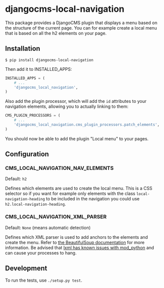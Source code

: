 # djangocms-local-navigation

This package provides a DjangoCMS plugin that displays a menu based on the
structure of the current page. You can for example create a local menu that is
based on all the h2 elements on your page.

## Installation

`$ pip install djangocms-local-navigation`

Then add it to INSTALLED_APPS:

```python
INSTALLED_APPS = (
    # ...
    'djangocms_local_navigation',
)
```

Also add the plugin processor, which will add the `id` attributes to your
navigation elements, allowing you to actually linking to them:

```python
CMS_PLUGIN_PROCESSORS = (
    # ...
    'djangocms_local_navigation.cms_plugin_processors.patch_elements',
)
```

You should now be able to add the plugin "Local menu" to your pages.

## Configuration

### CMS_LOCAL_NAVIGATION_NAV_ELEMENTS

Default: `h2`

Defines which elements are used to create the local menu. This is a CSS
selector so if you want for example only elements with the class
`local-navigation-heading` to be included in the navigation you could use
`h2.local-navigation-heading`.

### CMS_LOCAL_NAVIGATION_XML_PARSER

Default: `None` (means automatic detection)

Defines which XML parser is used to add anchors to the elements and create the
menu. Refer to [the BeautifulSoup documentation](https://www.crummy.com/software/BeautifulSoup/bs4/doc/#specifying-the-parser-to-use)
for more information. Be advised that [lxml has known issues with
mod_python](http://lxml.de/FAQ.html#my-program-crashes-when-run-with-mod-python-pyro-zope-plone)
and can cause your processes to hang.

## Development

To run the tests, use `./setup.py test`.

